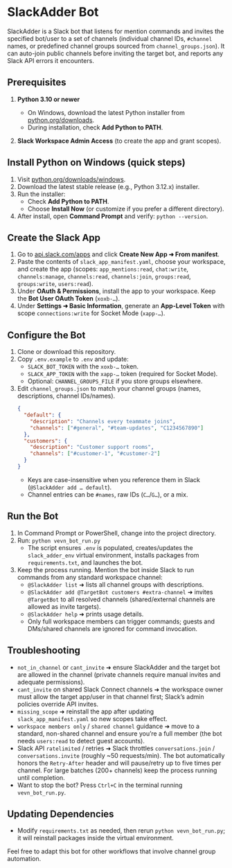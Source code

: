 # SlackAdder Bot

SlackAdder is a Slack bot that listens for mention commands and invites the specified bot/user to a set of channels (individual channel IDs, `#channel` names, or predefined channel groups sourced from `channel_groups.json`). It can auto-join public channels before inviting the target bot, and reports any Slack API errors it encounters.

## Prerequisites

1. **Python 3.10 or newer**
   - On Windows, download the latest Python installer from [python.org/downloads](https://www.python.org/downloads/windows/).
   - During installation, check **Add Python to PATH**.

2. **Slack Workspace Admin Access** (to create the app and grant scopes).

## Install Python on Windows (quick steps)

1. Visit [python.org/downloads/windows](https://www.python.org/downloads/windows/).
2. Download the latest stable release (e.g., Python 3.12.x) installer.
3. Run the installer:
   - Check **Add Python to PATH**.
   - Choose **Install Now** (or customize if you prefer a different directory).
4. After install, open **Command Prompt** and verify: `python --version`.

## Create the Slack App

1. Go to [api.slack.com/apps](https://api.slack.com/apps) and click **Create New App ➜ From manifest**.
2. Paste the contents of `slack_app_manifest.yaml`, choose your workspace, and create the app (scopes: `app_mentions:read`, `chat:write`, `channels:manage`, `channels:read`, `channels:join`, `groups:read`, `groups:write`, `users:read`).
3. Under **OAuth & Permissions**, install the app to your workspace. Keep the **Bot User OAuth Token** (`xoxb-…`).
4. Under **Settings ➜ Basic Information**, generate an **App-Level Token** with scope `connections:write` for Socket Mode (`xapp-…`).

## Configure the Bot

1. Clone or download this repository.
2. Copy `.env.example` to `.env` and update:
   - `SLACK_BOT_TOKEN` with the `xoxb-…` token.
   - `SLACK_APP_TOKEN` with the `xapp-…` token (required for Socket Mode).
   - Optional: `CHANNEL_GROUPS_FILE` if you store groups elsewhere.
3. Edit `channel_groups.json` to match your channel groups (names, descriptions, channel IDs/names).
   ```json
   {
     "default": {
       "description": "Channels every teammate joins",
       "channels": ["#general", "#team-updates", "C1234567890"]
     },
     "customers": {
       "description": "Customer support rooms",
       "channels": ["#customer-1", "#customer-2"]
     }
   }
   ```
   - Keys are case-insensitive when you reference them in Slack (`@SlackAdder add … default`).
   - Channel entries can be `#names`, raw IDs (`C…`/`G…`), or a mix.

## Run the Bot

1. In Command Prompt or PowerShell, change into the project directory.
2. Run: `python vevn_bot_run.py`
   - The script ensures `.env` is populated, creates/updates the `slack_adder_env` virtual environment, installs packages from `requirements.txt`, and launches the bot.
3. Keep the process running. Mention the bot inside Slack to run commands from any standard workspace channel:
   - `@SlackAdder list` ➜ lists all channel groups with descriptions.
   - `@SlackAdder add @TargetBot customers #extra-channel` ➜ invites `@TargetBot` to all resolved channels (shared/external channels are allowed as invite targets).
   - `@SlackAdder help` ➜ prints usage details.
   - Only full workspace members can trigger commands; guests and DMs/shared channels are ignored for command invocation.

## Troubleshooting

- `not_in_channel` or `cant_invite` ➜ ensure SlackAdder and the target bot are allowed in the channel (private channels require manual invites and adequate permissions).
- `cant_invite` on shared Slack Connect channels ➜ the workspace owner must allow the target app/user in that channel first; Slack’s admin policies override API invites.
- `missing_scope` ➜ reinstall the app after updating `slack_app_manifest.yaml` so new scopes take effect.
- `workspace members only` / `shared channel` guidance ➜ move to a standard, non-shared channel and ensure you’re a full member (the bot needs `users:read` to detect guest accounts).
- Slack API `ratelimited` / retries ➜ Slack throttles `conversations.join` / `conversations.invite` (roughly ~50 requests/min). The bot automatically honors the `Retry-After` header and will pause/retry up to five times per channel. For large batches (200+ channels) keep the process running until completion.
- Want to stop the bot? Press `Ctrl+C` in the terminal running `vevn_bot_run.py`.

## Updating Dependencies

- Modify `requirements.txt` as needed, then rerun `python vevn_bot_run.py`; it will reinstall packages inside the virtual environment.

Feel free to adapt this bot for other workflows that involve channel group automation.
